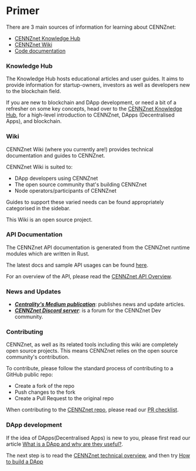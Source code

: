 # Primer

There are 3 main sources of information for learning about CENNZnet:
* [CENNZnet Knowledge Hub](https://cennz.net/knowledge-hub/)
* [CENNZnet Wiki](Home)
* [Code documentation](https://github.com/cennznet/api.js/tree/develop/docs)

### Knowledge Hub

The Knowledge Hub hosts educational articles and user guides. It aims to provide information for startup-owners, investors as well as developers new to the blockchain field.

If you are new to blockchain and DApp development, or need a bit of a refresher on some key concepts, head over to the [CENNZnet Knowledge Hub](https://cennz.net/knowledge-hub/), for a high-level introduction to CENNZnet, DApps (Decentralised Apps), and blockchain. 

### Wiki

CENNZnet Wiki (where you currently are!) provides technical documentation and guides to CENNZnet.

CENNZnet Wiki is suited to:
* DApp developers using CENNZnet
* The open source community that's building CENNZnet
* Node operators/participants of CENNZnet

Guides to support these varied needs can be found appropriately categorised in the sidebar.

This Wiki is an open source project.


### API Documentation

The CENNZnet API documentation is generated from the CENNZnet runtime modules which are written in Rust.

The latest docs and sample API usages can be found [here](https://github.com/cennznet/api.js/tree/develop/docs).

For an overview of the API, please read the [CENNZnet API Overview](References/CENNZnet-API/CENNZnet-API-Overview).


### News and Updates
* ***[Centrality's Medium publication](https://medium.com/centrality)***: publishes news and update articles.
* ***[CENNZnet Discord server](https://discord.gg/AnB3tRtkJ4)***: is a forum for the CENNZnet Dev community.

### Contributing

CENNZnet, as well as its related tools including this wiki are completely open source projects. This means CENNZnet relies on the open source community's contribution.

To contribute, please follow the standard process of contributing to a GitHub public repo:
* Create a fork of the repo
* Push changes to the fork
* Create a Pull Request to the original repo

When contributing to the [CENNZnet repo](https://github.com/cennznet/cennznet), please read our [PR checklist](https://github.com/cennznet/cennznet/blob/develop/docs/CONTRIBUTING.md).

### DApp development

If the idea of DApps(Decentralised Apps) is new to you, please first read our article [What is a DApp and why are they useful?](https://cennz.net/blog/featured-blog-post/what-is-a-dapp/).

The next step is to read the [CENNZnet technical overview](Getting-started/CENNZnet-technical-overview), and then try [How to build a DApp](Dapp-development/Guides/How-to-build-a-DApp)